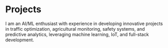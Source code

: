 # Projects
I am an AI/ML enthusiast with experience in developing innovative projects in traffic optimization, agricultural monitoring, safety systems, and predictive analytics, leveraging machine learning, IoT, and full-stack development.
